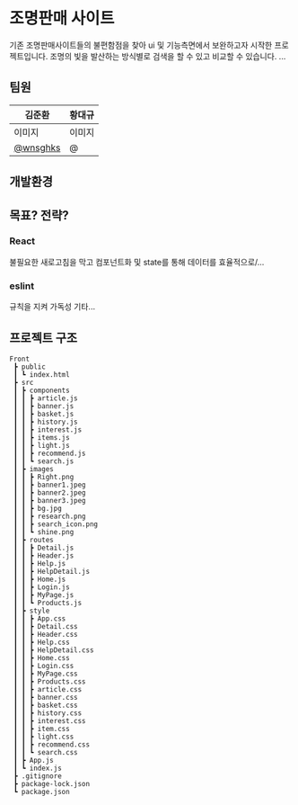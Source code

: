 # 조명판매 사이트 
기존 조명판매사이트들의 불편함점을 찾아 ui 및 기능측면에서 보완하고자 시작한 프로젝트입니다.
조명의 빛을 발산하는 방식별로 검색을 할 수 있고 비교할 수 있습니다.
...


## 팀원
| 김준환 | 황대규 |
|------|-------|
|  이미지  |  이미지  |
| [@wnsghks](https://github.com/wnsghks) | @     |


## 개발환경



## 목표? 전략?
### React
불필요한 새로고침을 막고 컴포넌트화 및 state를 통해 데이터를 효율적으로/...

### eslint
규칙을 지켜 가독성 기타...


## 프로젝트 구조
    Front
     ┣ public
     ┃ ┗ index.html
     ┣ src
     ┃ ┣ components
     ┃ ┃ ┣ article.js
     ┃ ┃ ┣ banner.js
     ┃ ┃ ┣ basket.js
     ┃ ┃ ┣ history.js
     ┃ ┃ ┣ interest.js
     ┃ ┃ ┣ items.js
     ┃ ┃ ┣ light.js
     ┃ ┃ ┣ recommend.js
     ┃ ┃ ┗ search.js
     ┃ ┣ images
     ┃ ┃ ┣ Right.png
     ┃ ┃ ┣ banner1.jpeg
     ┃ ┃ ┣ banner2.jpeg
     ┃ ┃ ┣ banner3.jpeg
     ┃ ┃ ┣ bg.jpg
     ┃ ┃ ┣ research.png
     ┃ ┃ ┣ search_icon.png
     ┃ ┃ ┗ shine.png
     ┃ ┣ routes
     ┃ ┃ ┣ Detail.js
     ┃ ┃ ┣ Header.js
     ┃ ┃ ┣ Help.js
     ┃ ┃ ┣ HelpDetail.js
     ┃ ┃ ┣ Home.js
     ┃ ┃ ┣ Login.js
     ┃ ┃ ┣ MyPage.js
     ┃ ┃ ┗ Products.js
     ┃ ┣ style
     ┃ ┃ ┣ App.css
     ┃ ┃ ┣ Detail.css
     ┃ ┃ ┣ Header.css
     ┃ ┃ ┣ Help.css
     ┃ ┃ ┣ HelpDetail.css
     ┃ ┃ ┣ Home.css
     ┃ ┃ ┣ Login.css
     ┃ ┃ ┣ MyPage.css
     ┃ ┃ ┣ Products.css
     ┃ ┃ ┣ article.css
     ┃ ┃ ┣ banner.css
     ┃ ┃ ┣ basket.css
     ┃ ┃ ┣ history.css
     ┃ ┃ ┣ interest.css
     ┃ ┃ ┣ item.css
     ┃ ┃ ┣ light.css
     ┃ ┃ ┣ recommend.css
     ┃ ┃ ┗ search.css
     ┃ ┣ App.js
     ┃ ┗ index.js
     ┣ .gitignore
     ┣ package-lock.json
     ┗ package.json
